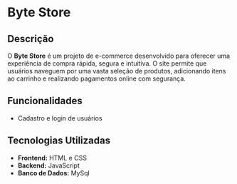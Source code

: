 # Byte Store

## Descrição
O **Byte Store** é um projeto de e-commerce desenvolvido para oferecer uma experiência de compra rápida, segura e intuitiva. O site permite que usuários naveguem por uma vasta seleção de produtos, adicionando itens ao carrinho e realizando pagamentos online com segurança.

## Funcionalidades
- Cadastro e login de usuários


## Tecnologias Utilizadas
- **Frontend:** HTML e CSS
- **Backend:** JavaScript
- **Banco de Dados:** MySql




